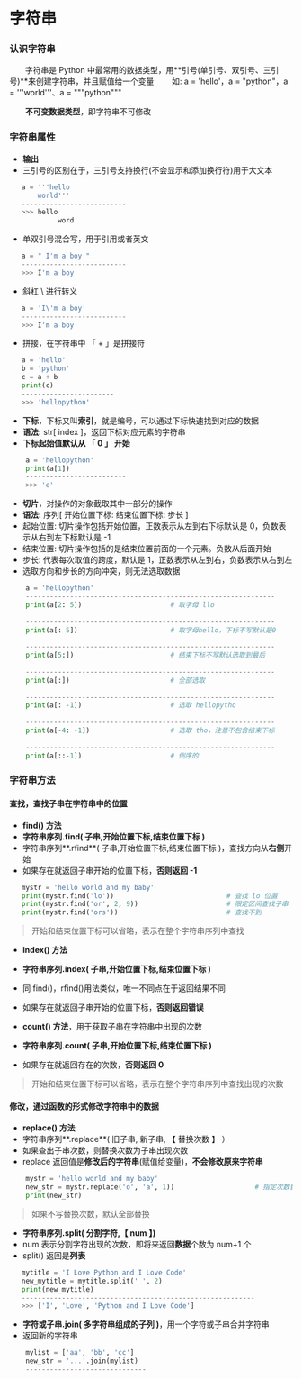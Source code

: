 # 字符串

### 认识字符串

&emsp;&emsp;字符串是 Python 中最常用的数据类型，用**引号(单引号、双引号、三引号)**来创建字符串，并且赋值给一个变量
&emsp;&emsp;如: a = 'hello'，a = "python"，a = '''world'''、a = """python"""

&emsp;&emsp;**不可变数据类型**，即字符串不可修改

### 字符串属性

*  **输出**
 * 三引号的区别在于，三引号支持换行(不会显示和添加换行符)用于大文本
 
 ```python
    a = '''hello
        world'''
    --------------------------
    >>> hello
             word
 ```
 
 * 单双引号混合写，用于引用或者英文
  
 ```python
    a = " I'm a boy "
    --------------------------
    >>> I'm a boy

 ```
 
 * 斜杠  \\  进行转义
 
 ```python
    a = 'I\'m a boy'
    --------------------------
    >>> I'm a boy
 ```
 
 * 拼接，在字符串中 「 + 」是拼接符
 
 ```python
    a = 'hello'
    b = 'python'
    c = a + b
    print(c)
    -----------------------
    >>> 'hellopython'
 ```


* **下标**，下标又叫**索引**，就是编号，可以通过下标快速找到对应的数据
 * **语法:** str[ index ]，返回下标对应元素的字符串
 * **下标起始值默认从 「 0 」 开始**
 
```python
    a = 'hellopython'
    print(a[1])
    -------------------------
    >>> 'e'
``` 
 
 
* **切片**，对操作的对象截取其中一部分的操作
 * **语法:** 序列[ 开始位置下标: 结束位置下标: 步长 ]
 * 起始位置: 切片操作包括开始位置，正数表示从左到右下标默认是 0，负数表示从右到左下标默认是 -1
 * 结束位置: 切片操作包括的是结束位置前面的一个元素。负数从后面开始
 * 步长: 代表每次取值的跨度，默认是 1，正数表示从左到右，负数表示从右到左
 * 选取方向和步长的方向冲突，则无法选取数据
 
```python
    a = 'hellopython' 
    --------------------------------------------------------------
    print(a[2: 5])                      # 取字母 llo
    
    --------------------------------------------------------------
    print(a[: 5])                       # 取字母hello，下标不写默认是0 
    
    --------------------------------------------------------------
    print(a[5:])                        # 结束下标不写默认选取到最后 
    
    --------------------------------------------------------------
    print(a[:])                         # 全部选取
    
    --------------------------------------------------------------
    print(a[: -1])                      # 选取 hellopytho
    
    --------------------------------------------------------------
    print(a[-4: -1])                    # 选取 tho，注意不包含结束下标
    
    --------------------------------------------------------------
    print(a[::-1])                      # 倒序的

```

### 字符串方法

#### 查找，查找子串在字符串中的位置
* **find() 方法**
 * **字符串序列.find( 子串,开始位置下标,结束位置下标 )**
 * 字符串序列**.rfind**( 子串,开始位置下标,结束位置下标 )，查找方向从**右侧**开始
 * 如果存在就返回子串开始的位置下标，**否则返回 -1**


 ```python
    mystr = 'hello world and my baby'
    print(mystr.find('lo'))                            # 查找 lo 位置
    print(mystr.find('or', 2, 9))                      # 限定区间查找子串
    print(mystr.find('ors'))                           # 查找不到
 ```

> 开始和结束位置下标可以省略，表示在整个字符串序列中查找

* **index() 方法**
 * **字符串序列.index( 子串,开始位置下标,结束位置下标 )**
 * 同 find()，rfind()用法类似，唯一不同点在于返回结果不同
 * 如果存在就返回子串开始的位置下标，**否则返回错误**


* **count() 方法**，用于获取子串在字符串中出现的次数
 * **字符串序列.count( 子串,开始位置下标,结束位置下标 )**
 * 如果存在就返回存在的次数，**否则返回 0**
 
> 开始和结束位置下标可以省略，表示在整个字符串序列中查找出现的次数


#### 修改，通过函数的形式修改字符串中的数据
* **replace() 方法**
 * 字符串序列**.replace**( 旧子串, 新子串, 【 替换次数 】 ）
 * 如果查出子串次数，则替换次数为子串出现次数
 * replace 返回值是**修改后的字符串**(赋值给变量)，**不会修改原来字符串**

```python
    mystr = 'hello world and my baby'
    new_str = mystr.replace('o', 'a', 1))                    # 指定次数替换
    print(new_str)
```
> 如果不写替换次数，默认全部替换

* **字符串序列.split( 分割字符,【 num 】)**
 *  num 表示分割字符出现的次数，即将来返回**数据**个数为 num+1 个
 *  split() 返回是**列表**

 ```python
    mytitle = 'I Love Python and I Love Code'
    new_mytitle = mytitle.split(' ', 2)
    print(new_mytitle)
    ----------------------------------------------------------
    >>> ['I', 'Love', 'Python and I Love Code']
 ```

* **字符或子串.join( 多字符串组成的子列 )**，用一个字符或子串合并字符串
 * 返回新的字符串


```python
    mylist = ['aa', 'bb', 'cc']
    new_str = '...'.join(mylist)
    ------------------------------

```






























 

 










        


   






